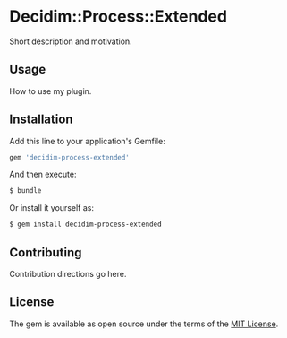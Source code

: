 # Decidim::Process::Extended
Short description and motivation.

## Usage
How to use my plugin.

## Installation
Add this line to your application's Gemfile:

```ruby
gem 'decidim-process-extended'
```

And then execute:
```bash
$ bundle
```

Or install it yourself as:
```bash
$ gem install decidim-process-extended
```

## Contributing
Contribution directions go here.

## License
The gem is available as open source under the terms of the [MIT License](http://opensource.org/licenses/MIT).
